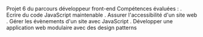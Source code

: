 Projet 6 du parcours développeur front-end
Compétences évaluées :
. Ecrire du code JavaScript maintenable
. Assurer l'accessibilité d'un site web
. Gérer les évènements d'un site avec JavaScript
. Développer une application web modulaire avec des design patterns
